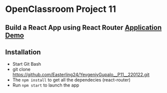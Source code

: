 # OpenClassroom Project 11

## Build a React App using React Router [Application Demo]("https://easterling24.github.io/YevgeniyGupalo__P11__220122")

## Installation
* Start Git Bash
* git clone https://github.com/Easterling24/YevgeniyGupalo__P11__220122.git
* The `npm install` to get all the dependecies (react-router)
* Run `npm start` to launch the app